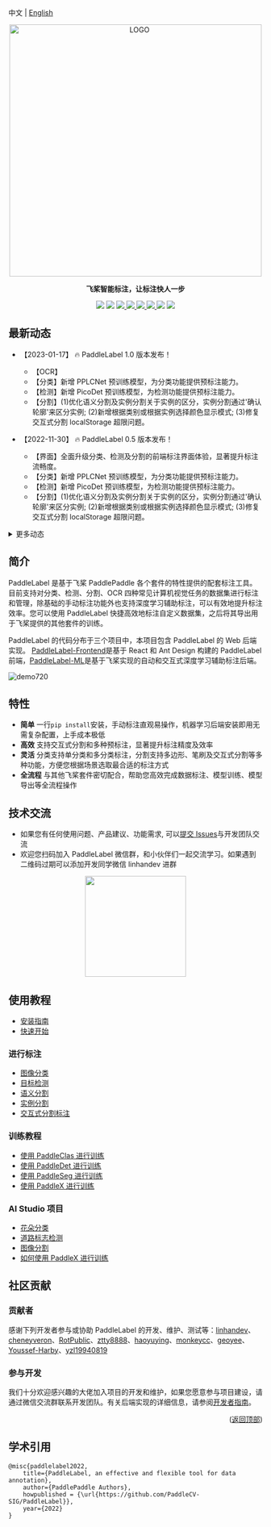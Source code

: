 中文 | [English](/PaddleLabel/EN/)

<div align="center">

<p align="center">
  <img src="https://user-images.githubusercontent.com/35907364/182084617-ea94f744-3a34-4193-98fe-5d6869a118fc.png" align="middle" alt="LOGO" width = "500" />
</p>

<b> 飞桨智能标注，让标注快人一步 </b>

<p>
<img src="https://img.shields.io/badge/python-3.7+-blue.svg">
<img src="https://img.shields.io/badge/os-linux%2C%20windows%2C%20macos-blue.svg"/>
<a href="https://github.com/PaddleCV-SIG/PaddleLabel/blob/develop/LICENSE"> <img src="https://img.shields.io/badge/License-Apache_2.0-blue.svg"/> </a>
<a href="https://pypi.org/project/paddlelabel/"> <img src="https://img.shields.io/pypi/v/paddlelabel?color=blue"/> </a>
<a href="https://paddlecv-sig.github.io/PaddleLabel/"><img src="https://img.shields.io/github/stars/PaddleCV-SIG/PaddleLabel?color=blue" /> </a>
<!-- <a href="https://github.com/PaddleCV-SIG/PaddleLabel/network/members"> <img src="https://img.shields.io/github/forks/PaddleCV-SIG/PaddleLabel?color=blue"/></a> -->
<a href="https://pypistats.org/packages/paddlelabel"><img src="https://img.shields.io/pypi/dm/paddlelabel?color=blue"/> </a>
<a href="https://pepy.tech/project/paddlelabel"><img src="https://static.pepy.tech/personalized-badge/paddlelabel?period=total&units=international_system&left_color=grey&right_color=blue&left_text=Total%20Downloads"/></a>
<a href="https://github.com/PaddleCV-SIG/PaddleLabel/actions/workflows/cypress.yml"><img src="https://github.com/PaddleCV-SIG/PaddleLabel/actions/workflows/cypress.yml/badge.svg"></a>
</p>
</div>

## 最新动态

- 【2023-01-17】 :fire: PaddleLabel 1.0 版本发布！

  - 【OCR】
  - 【分类】新增 PPLCNet 预训练模型，为分类功能提供预标注能力。
  - 【检测】新增 PicoDet 预训练模型，为检测功能提供预标注能力。
  - 【分割】(1)优化语义分割及实例分割关于实例的区分，实例分割通过'确认轮廓'来区分实例; (2)新增根据类别或根据实例选择颜色显示模式; (3)修复交互式分割 localStorage 超限问题。

- 【2022-11-30】 :fire: PaddleLabel 0.5 版本发布！

  - 【界面】全面升级分类、检测及分割的前端标注界面体验，显著提升标注流畅度。
  - 【分类】新增 PPLCNet 预训练模型，为分类功能提供预标注能力。
  - 【检测】新增 PicoDet 预训练模型，为检测功能提供预标注能力。
  - 【分割】(1)优化语义分割及实例分割关于实例的区分，实例分割通过'确认轮廓'来区分实例; (2)新增根据类别或根据实例选择颜色显示模式; (3)修复交互式分割 localStorage 超限问题。

<details> <summary markdown="span">更多动态</summary>
- 【2022-08-18】 :fire: PaddleLabel 0.1 版本发布！
  - 【分类】支持单分类与多分类标注及标签的导入导出。简单灵活实现自定义数据集分类标注任务并导出供[PaddleClas](https://github.com/PaddlePaddle/PaddleClas)进行训练。
  - 【检测】支持检测框标注及标签的导入导出。快速上手生成自己的检测数据集并应用到[PaddleDetection](https://github.com/PaddlePaddle/PaddleDetection)。
  - 【分割】支持多边形、笔刷及交互式等多种标注方式，支持标注语义分割与实例分割两种场景。多种分割标注方式可灵活选择，方便将导出数据应用在[PaddleSeg](https://github.com/PaddlePaddle/PaddleSeg)获取个性化定制模型。
</details>

## 简介

PaddleLabel 是基于飞桨 PaddlePaddle 各个套件的特性提供的配套标注工具。目前支持对分类、检测、分割、OCR 四种常见计算机视觉任务的数据集进行标注和管理，除基础的手动标注功能外也支持深度学习辅助标注，可以有效地提升标注效率。您可以使用 PaddleLabel 快捷高效地标注自定义数据集，之后将其导出用于飞桨提供的其他套件的训练。

PaddleLabel 的代码分布于三个项目中，本项目包含 PaddleLabel 的 Web 后端实现。 [PaddleLabel-Frontend](https://github.com/PaddleCV-SIG/PaddleLabel-Frontend)是基于 React 和 Ant Design 构建的 PaddleLabel 前端，[PaddleLabel-ML](https://github.com/PaddleCV-SIG/PaddleLabel-ML)是基于飞桨实现的自动和交互式深度学习辅助标注后端。

![demo720](https://user-images.githubusercontent.com/71769312/185099439-3230cf80-798d-4a81-bcae-b88bcb714daa.gif)

## 特性

- **简单** 一行`pip install`安装，手动标注直观易操作，机器学习后端安装即用无需复杂配置，上手成本极低
- **高效** 支持交互式分割和多种预标注，显著提升标注精度及效率
- **灵活** 分类支持单分类和多分类标注，分割支持多边形、笔刷及交互式分割等多种功能，方便您根据场景选取最合适的标注方式
- **全流程** 与其他飞桨套件密切配合，帮助您高效完成数据标注、模型训练、模型导出等全流程操作

## 技术交流

- 如果您有任何使用问题、产品建议、功能需求, 可以[提交 Issues](https://github.com/PaddleCV-SIG/PaddleLabel/issues/new)与开发团队交流
- 欢迎您扫码加入 PaddleLabel 微信群，和小伙伴们一起交流学习。如果遇到二维码过期可以添加开发同学微信 linhandev 进群

<div align="center">
<img src="/PaddleLabel/CN/assets/group_qr.png"  width = "200" />
</div>

## 使用教程

- [安装指南](/PaddleLabel/CN/install.html)
- [快速开始](/PaddleLabel/CN/quick_start.html)

### 进行标注

- [图像分类](/PaddleLabel/CN/project/classification.html)
- [目标检测](/PaddleLabel/CN/project/detection.html)
- [语义分割](/PaddleLabel/CN/project/semantic_segmentation.html)
- [实例分割](/PaddleLabel/CN/project/instance_segmentation.html)
- [交互式分割标注](/PaddleLabel/CN/project/interactive_segmentation.html)

### 训练教程

- [使用 PaddleClas 进行训练](CN/training/PdLabel_PdClas.html)
- [使用 PaddleDet 进行训练](CN/training/PdLabel_PdDet.html)
- [使用 PaddleSeg 进行训练](CN/training/PdLabel_PdSeg.html)
- [使用 PaddleX 进行训练](CN/training/PdLabel_PdX.html)

### AI Studio 项目

- [花朵分类](https://aistudio.baidu.com/aistudio/projectdetail/4337003)
- [道路标志检测](https://aistudio.baidu.com/aistudio/projectdetail/4349280)
- [图像分割](https://aistudio.baidu.com/aistudio/projectdetail/4353528)
- [如何使用 PaddleX 进行训练](https://aistudio.baidu.com/aistudio/projectdetail/4383953)

## 社区贡献

### 贡献者

感谢下列开发者参与或协助 PaddleLabel 的开发、维护、测试等：[linhandev](https://github.com/linhandev)、[cheneyveron](https://github.com/cheneyveron)、[RotPublic](https://github.com/xiaoyixin-cmd)、[ztty8888](https://github.com/ztty8888)、[haoyuying](https://github.com/haoyuying)、[monkeycc](https://github.com/monkeycc)、[geoyee](https://github.com/geoyee)、[Youssef-Harby](https://github.com/Youssef-Harby)、[yzl19940819](https://github.com/yzl19940819)

### 参与开发

我们十分欢迎感兴趣的大佬加入项目的开发和维护，如果您愿意参与项目建设，请通过微信交流群联系开发团队。有关后端实现的详细信息，请参阅[开发者指南](/PaddleLabel/CN/developers_guide.html)。

<p align="right">(<a href="#top">返回顶部</a>)</p>

<!-- quote-->

## 学术引用

```
@misc{paddlelabel2022,
    title={PaddleLabel, an effective and flexible tool for data annotation},
    author={PaddlePaddle Authors},
    howpublished = {\url{https://github.com/PaddleCV-SIG/PaddleLabel}},
    year={2022}
}
```
